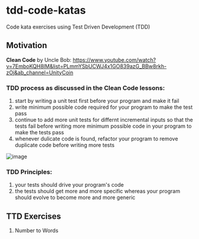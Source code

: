 # tdd-code-katas
Code kata exercises using Test Driven Development (TDD)

## Motivation
**Clean Code** by Uncle Bob: https://www.youtube.com/watch?v=7EmboKQH8lM&list=PLmmYSbUCWJ4x1GO839azG_BBw8rkh-zOj&ab_channel=UnityCoin

### TDD process as discussed in the Clean Code lessons:
1. start by writing a unit test first before your program and make it fail
2. write minimum possible code required for your program to make the test pass
3. continue to add more unit tests for differnt incremental inputs so that the tests fail before writing more minimum possible code in your program to make the tests pass
4. whenever dulicate code is found, refactor your program to remove duplicate code before writing more tests

![image](https://user-images.githubusercontent.com/31875310/145986897-f2b7b847-3d70-4c19-9288-dde86b94a092.png)

### TDD Principles:
1. your tests should drive your program's code
2. the tests should get more and more specific whereas your program should evolve to become more and more generic

## TTD Exercises
1. Number to Words

